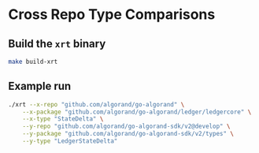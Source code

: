 # Cross Repo Type Comparisons


## Build the `xrt` binary

```sh
make build-xrt
```

## Example run

```sh
./xrt --x-repo "github.com/algorand/go-algorand" \
    --x-package "github.com/algorand/go-algorand/ledger/ledgercore" \
    --x-type "StateDelta" \
    --y-repo "github.com/algorand/go-algorand-sdk/v2@develop" \
    --y-package "github.com/algorand/go-algorand-sdk/v2/types" \
    --y-type "LedgerStateDelta"
```
